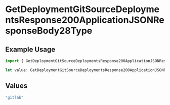 # GetDeploymentGitSourceDeploymentsResponse200ApplicationJSONResponseBody28Type

## Example Usage

```typescript
import { GetDeploymentGitSourceDeploymentsResponse200ApplicationJSONResponseBody28Type } from "@vercel/sdk/models/operations";

let value: GetDeploymentGitSourceDeploymentsResponse200ApplicationJSONResponseBody28Type = "gitlab";
```

## Values

```typescript
"gitlab"
```